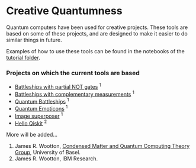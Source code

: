 # Creative Quantumness

Quantum computers have been used for creative projects. These tools are based on some of these projects, and are designed to make it easier to do similar things in future.

Examples of how to use these tools can be found in the notebooks of the [tutorial folder](tutorials).

### Projects on which the current tools are based

* [Battleships with partial NOT gates](https://medium.com/qiskit/how-to-program-a-quantum-computer-982a9329ed02) <sup>1</sup>
* [Battleships with complementary measurements](https://medium.com/@decodoku/how-to-program-a-quantum-computer-part-2-f0d3eee872fe) <sup>1</sup>
* [Quantum Battleships](https://medium.com/@decodoku/quantum-battleships-the-first-multiplayer-game-for-a-quantum-computer-e4d600ccb3f3) <sup>1</sup>
* [Quantum Emoticons](https://medium.com/qiskit/making-a-quantum-computer-smile-cee86a6fc1de) <sup>1</sup>
* [Image superposer](https://medium.com/qiskit/a-quantum-superposition-of-a-tiger-and-a-bear-b461e3b23908)
 <sup>1</sup>
 * [Hello Qiskit](https://github.com/Qiskit/qiskit-tutorials/blob/master/community/games/Hello_Qiskit.ipynb)
 <sup>2</sup>
 
More will be added...

1. James R. Wootton, [Condensed Matter and Quantum Computing Theory Group](http://www.quantumtheory.unibas.ch/), University of Basel.
2. James R. Wootton, IBM Research.
